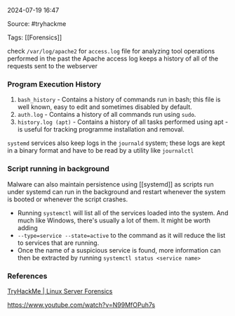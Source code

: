 
2024-07-19 16:47

Source: #tryhackme 

Tags: [[Forensics]]

check `/var/log/apache2` for `access.log` file for analyzing tool operations performed in the past 
the Apache access log keeps a history of all of the requests sent to the webserver
### Program Execution History

1. `bash_history` - Contains a history of commands run in bash; this file is well known, easy to edit and sometimes disabled by default.
2. `auth.log` - Contains a history of all commands run using `sudo`.
3. `history.log (apt)` - Contains a history of all tasks performed using apt - is useful for tracking programme installation and removal.

`systemd` services also keep logs in the `journald` system; these logs are kept in a binary format and have to be read by a utility like `journalctl`
### Script running in background 

Malware can also maintain persistence using [[systemd]] as scripts run under systemd can run in the background and restart whenever the system is booted or whenever the script crashes.

- Running `systemctl` will list all of the services loaded into the system. And much like Windows, there's usually a lot of them. It might be worth adding 
- `--type=service --state=active` to the command as it will reduce the list to services that are running. 
- Once the name of a suspicious service is found, more information can then be extracted by running `systemctl status <service name>`


### References
[TryHackMe | Linux Server Forensics](https://tryhackme.com/r/room/linuxserverforensics)

https://www.youtube.com/watch?v=N99MfOPuh7s